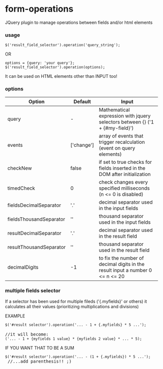 form-operations
===============

JQuery plugin to manage operations between fields and/or html elements

<h3>usage</h3>

<pre><code>$('result_field_selector').operation('query_string');</code></pre>

OR

<pre><code>options = {query: 'your query'};
$('result_field_selector').operation(options);</code></pre>


It can be used on HTML elements other than INPUT too!


<h3>options</h3>

<table><thead><tr><th>Option</th><th>Default</th><th>Input</th></tr></thead><tbody>
<tr><td>query</td><td>-</td><td>Mathematical expression with jquery selectors between {} ('1 + {#my-field}')</td></tr>
<tr><td>events</td><td>['change']</td><td>array of events that trigger recalculation (event on query elements)</td></tr>
<tr><td>checkNew</td><td>false</td><td>if set to true checks for fields inserted in the DOM after initialization</td></tr>
<tr><td>timedCheck</td><td>0</td><td>check changes every specified milliseconds (n <= 0 is disabled)</td></tr>
<tr><td>fieldsDecimalSeparator</td><td>'.'</td><td>decimal separator used in the input fields</td></tr>
<tr><td>fieldsThousandSeparator</td><td>''</td><td>thousand separator used in the input fields</td></tr>
<tr><td>resultDecimalSeparator</td><td>'.'</td><td>decimal separator used in the result field</td></tr>
<tr><td>resultThousandSeparator</td><td>''</td><td>thousand separator used in the result field</td></tr>
<tr><td>decimalDigits</td><td>-1</td><td>to fix the number of decimal digits in the result input a number 0 <= n <= 20</td></tr>
</tbody></table>

<h3>multiple fields selector</h3>

If a selector has been used for multiple fileds ('{.myfields}' or others) it calculates all their values (prioritizing multiplications and divisions)

EXAMPLE

<pre><code>$('#result selector').operation('... - 1 + {.myfields} * 5 ...');</code>

//it will become:
<code>('... - 1 + {myfields 1 value} * {myfields 2 value} * ... * 5);</code></pre>

IF YOU WANT THAT TO BE A SUM

<pre><code>$('#result selector').operation('... - (1 + {.myfields}) * 5 ...');</code> //...add parenthesis!! ;)</pre>
